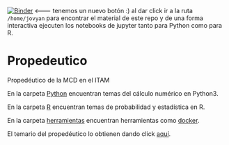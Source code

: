 [![Binder](https://mybinder.org/badge_logo.svg)](https://mybinder.org/v2/gh/ITAM-DS/Propedeutico/master) <--- tenemos un nuevo botón :) al dar click ir a la ruta `/home/jovyan` para encontrar el material de este repo y de una forma interactiva ejecuten los notebooks de jupyter tanto para Python como para R.

# Propedeutico
Propedéutico de la MCD en el ITAM

En la carpeta [Python](/Python) encuentran temas del cálculo numérico en Python3.

En la carpeta [R](/R) encuentran temas de probabilidad y estadística en R.

En la carpeta [herramientas](/herramientas) encuentran herramientas como [docker](https://www.docker.com/).

El temario del propedéutico lo obtienen dando click [aquí](https://drive.google.com/file/d/1HuGwj2_CcTSLJnU28IRykXP-mYLPg0ki/view?usp=sharing).


